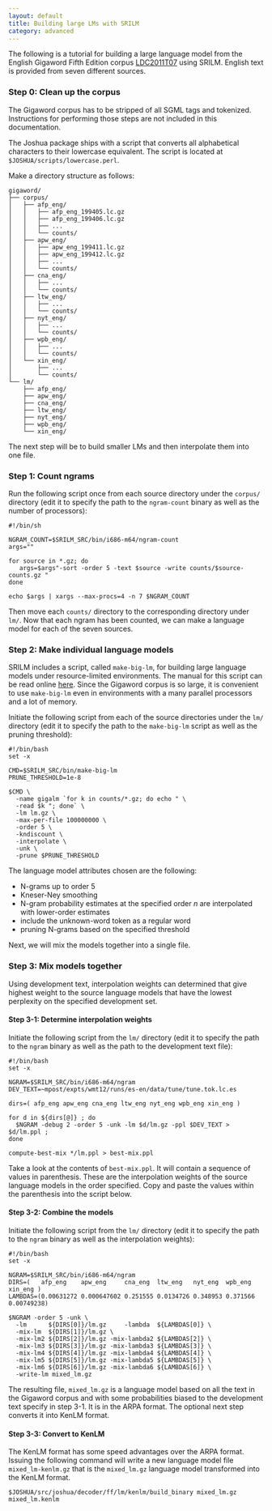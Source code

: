 ```yaml
---
layout: default
title: Building large LMs with SRILM
category: advanced
---
```


The following is a tutorial for building a large language model from the
English Gigaword Fifth Edition corpus
[LDC2011T07](http://www.ldc.upenn.edu/Catalog/catalogEntry.jsp?catalogId=LDC2011T07)
using SRILM. English text is provided from seven different sources.

### Step 0: Clean up the corpus

The Gigaword corpus has to be stripped of all SGML tags and tokenized.
Instructions for performing those steps are not included in this documentation.

The Joshua package ships with a script that converts all alphabetical
characters to their lowercase equivalent. The script is located at
`$JOSHUA/scripts/lowercase.perl`.

Make a directory structure as follows:

    gigaword/
    ├── corpus/
    │   ├── afp_eng/
    │   │   ├── afp_eng_199405.lc.gz
    │   │   ├── afp_eng_199406.lc.gz
    │   │   ├── ...
    │   │   └── counts/
    │   ├── apw_eng/
    │   │   ├── apw_eng_199411.lc.gz
    │   │   ├── apw_eng_199412.lc.gz
    │   │   ├── ...
    │   │   └── counts/
    │   ├── cna_eng/
    │   │   ├── ...
    │   │   └── counts/
    │   ├── ltw_eng/
    │   │   ├── ...
    │   │   └── counts/
    │   ├── nyt_eng/
    │   │   ├── ...
    │   │   └── counts/
    │   ├── wpb_eng/
    │   │   ├── ...
    │   │   └── counts/
    │   └── xin_eng/
    │       ├── ...
    │       └── counts/
    └── lm/
        ├── afp_eng/
        ├── apw_eng/
        ├── cna_eng/
        ├── ltw_eng/
        ├── nyt_eng/
        ├── wpb_eng/
        └── xin_eng/


The next step will be to build smaller LMs and then interpolate them into one
file.

### Step 1: Count ngrams

Run the following script once from each source directory under the `corpus/`
directory (edit it to specify the path to the `ngram-count` binary as well as
the number of processors):

    #!/bin/sh

    NGRAM_COUNT=$SRILM_SRC/bin/i686-m64/ngram-count
    args=""

    for source in *.gz; do
       args=$args"-sort -order 5 -text $source -write counts/$source-counts.gz "
    done

    echo $args | xargs --max-procs=4 -n 7 $NGRAM_COUNT

Then move each `counts/` directory to the corresponding directory under
`lm/`. Now that each ngram has been counted, we can make a language
model for each of the seven sources.

### Step 2: Make individual language models

SRILM includes a script, called `make-big-lm`, for building large language
models under resource-limited environments. The manual for this script can be
read online
[here](http://www-speech.sri.com/projects/srilm/manpages/training-scripts.1.html).
Since the Gigaword corpus is so large, it is convenient to use `make-big-lm`
even in environments with a many parallel processors and a lot of memory.

Initiate the following script from each of the source directories under the
`lm/` directory (edit it to specify the path to the `make-big-lm` script as
well as the pruning threshold):

    #!/bin/bash
    set -x

    CMD=$SRILM_SRC/bin/make-big-lm
    PRUNE_THRESHOLD=1e-8

    $CMD \
      -name gigalm `for k in counts/*.gz; do echo " \
      -read $k "; done` \
      -lm lm.gz \
      -max-per-file 100000000 \
      -order 5 \
      -kndiscount \
      -interpolate \
      -unk \
      -prune $PRUNE_THRESHOLD

The language model attributes chosen are the following:

* N-grams up to order 5
* Kneser-Ney smoothing
* N-gram probability estimates at the specified order *n* are interpolated with
  lower-order estimates
* include the unknown-word token as a regular word
* pruning N-grams based on the specified threshold

Next, we will mix the models together into a single file.

### Step 3: Mix models together

Using development text, interpolation weights can determined that give highest
weight to the source language models that have the lowest perplexity on the
specified development set.

#### Step 3-1: Determine interpolation weights

Initiate the following script from the `lm/` directory (edit it to specify the
path to the `ngram` binary as well as the path to the development text file):

    #!/bin/bash
    set -x

    NGRAM=$SRILM_SRC/bin/i686-m64/ngram
    DEV_TEXT=~mpost/expts/wmt12/runs/es-en/data/tune/tune.tok.lc.es

    dirs=( afp_eng apw_eng cna_eng ltw_eng nyt_eng wpb_eng xin_eng )

    for d in ${dirs[@]} ; do
      $NGRAM -debug 2 -order 5 -unk -lm $d/lm.gz -ppl $DEV_TEXT > $d/lm.ppl ;
    done

    compute-best-mix */lm.ppl > best-mix.ppl

Take a look at the contents of `best-mix.ppl`. It will contain a sequence of
values in parenthesis. These are the interpolation weights of the source
language models in the order specified. Copy and paste the values within the
parenthesis into the script below.

#### Step 3-2: Combine the models

Initiate the following script from the `lm/` directory (edit it to specify the
path to the `ngram` binary as well as the interpolation weights):

    #!/bin/bash
    set -x

    NGRAM=$SRILM_SRC/bin/i686-m64/ngram
    DIRS=(   afp_eng    apw_eng     cna_eng  ltw_eng   nyt_eng  wpb_eng  xin_eng )
    LAMBDAS=(0.00631272 0.000647602 0.251555 0.0134726 0.348953 0.371566 0.00749238)

    $NGRAM -order 5 -unk \
      -lm      ${DIRS[0]}/lm.gz     -lambda  ${LAMBDAS[0]} \
      -mix-lm  ${DIRS[1]}/lm.gz \
      -mix-lm2 ${DIRS[2]}/lm.gz -mix-lambda2 ${LAMBDAS[2]} \
      -mix-lm3 ${DIRS[3]}/lm.gz -mix-lambda3 ${LAMBDAS[3]} \
      -mix-lm4 ${DIRS[4]}/lm.gz -mix-lambda4 ${LAMBDAS[4]} \
      -mix-lm5 ${DIRS[5]}/lm.gz -mix-lambda5 ${LAMBDAS[5]} \
      -mix-lm6 ${DIRS[6]}/lm.gz -mix-lambda6 ${LAMBDAS[6]} \
      -write-lm mixed_lm.gz

The resulting file, `mixed_lm.gz` is a language model based on all the text in
the Gigaword corpus and with some probabilities biased to the development text
specify in step 3-1. It is in the ARPA format. The optional next step converts
it into KenLM format.

#### Step 3-3: Convert to KenLM

The KenLM format has some speed advantages over the ARPA format. Issuing the
following command will write a new language model file `mixed_lm-kenlm.gz` that
is the `mixed_lm.gz` language model transformed into the KenLM format.

    $JOSHUA/src/joshua/decoder/ff/lm/kenlm/build_binary mixed_lm.gz mixed_lm.kenlm

